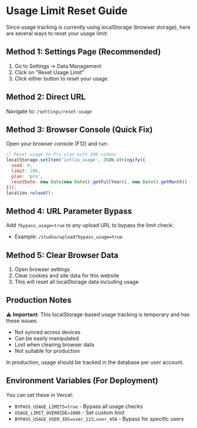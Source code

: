 # Usage Limit Reset Guide

Since usage tracking is currently using localStorage (browser storage), here are several ways to reset your usage limit:

## Method 1: Settings Page (Recommended)
1. Go to Settings → Data Management
2. Click on "Reset Usage Limit"
3. Click either button to reset your usage

## Method 2: Direct URL
Navigate to: `/settings/reset-usage`

## Method 3: Browser Console (Quick Fix)
Open your browser console (F12) and run:
```javascript
// Reset usage to Pro plan with 100 videos
localStorage.setItem('inflio_usage', JSON.stringify({
  used: 0,
  limit: 100,
  plan: 'pro',
  resetDate: new Date(new Date().getFullYear(), new Date().getMonth() + 1, 1).toISOString()
}));
location.reload();
```

## Method 4: URL Parameter Bypass
Add `?bypass_usage=true` to any upload URL to bypass the limit check:
- Example: `/studio/upload?bypass_usage=true`

## Method 5: Clear Browser Data
1. Open browser settings
2. Clear cookies and site data for this website
3. This will reset all localStorage data including usage

## Production Notes
⚠️ **Important**: This localStorage-based usage tracking is temporary and has these issues:
- Not synced across devices
- Can be easily manipulated
- Lost when clearing browser data
- Not suitable for production

In production, usage should be tracked in the database per user account.

## Environment Variables (For Deployment)
You can set these in Vercel:
- `BYPASS_USAGE_LIMITS=true` - Bypass all usage checks
- `USAGE_LIMIT_OVERRIDE=1000` - Set custom limit
- `BYPASS_USAGE_USER_IDS=user_123,user_456` - Bypass for specific users 